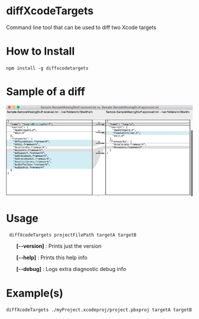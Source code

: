 
# diffXcodeTargets

Command line tool that can be used to diff two Xcode targets

# How to Install

`npm install -g diffxcodetargets`

# Sample of a diff

![sample image of a diff of two targets](assets/SampleOfDiff.png)

# Usage

&nbsp;&nbsp;`diffXcodeTargets projectFilePath targetA targetB`

&nbsp;&nbsp;&nbsp;&nbsp;&nbsp;&nbsp;  **[--version]**          : Prints just the version

&nbsp;&nbsp;&nbsp;&nbsp;&nbsp;&nbsp;  **[--help]**             : Prints this help info

&nbsp;&nbsp;&nbsp;&nbsp;&nbsp;&nbsp;  **[--debug]**            : Logs extra diagnostic debug info

# Example(s)

`diffXcodeTargets ./myProject.xcodeproj/project.pbxproj targetA targetB`

